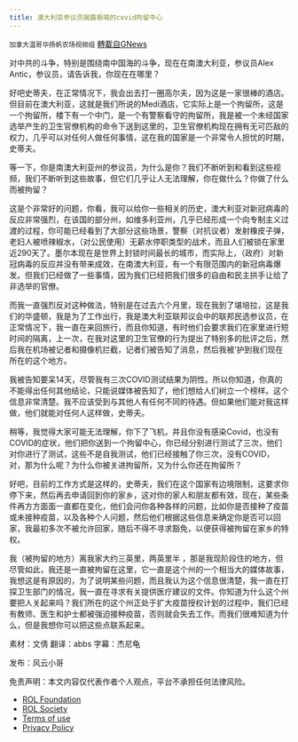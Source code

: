```yaml
---
title: 澳大利亚参议员揭露极端的covid拘留中心
---
```

`加拿大温哥华扬帆农场视频组` [轉載自GNews](https://gnews.org/zh-hans/1738216/)

对中共的斗争，特别是围绕南中国海的斗争，现在在南澳大利亚，参议员Alex Antic，参议员，请告诉我，你现在在哪里？

好吧史蒂夫，在正常情况下，我会出去打一圈高尔夫，因为这是一家很棒的酒店。但目前在澳大利亚，这就是我们所说的Medi酒店，它实际上是一个拘留所，这是一个拘留所，楼下有一个中门，是一个有警察看守的拘留所，我是被一个未经国家选举产生的卫生官僚机构的命令下送到这里的，卫生官僚机构现在拥有无可匹敌的权力，几乎可以对任何人做任何事情，这在我的国家是一个非常令人担忧的时期，史蒂夫。

等一下，你是南澳大利亚州的参议员，为什么是你？我们不断听到和看到这些视频，我们不断听到这些故事，但它们几乎让人无法理解，你在做什么？你做了什么而被拘留？

这是个非常好的问题，你看，我可以给你一些相关的历史，澳大利亚对新冠病毒的反应非常强烈，在该国的部分州，如维多利亚州，几乎已经形成一个向专制主义过渡的过程，你可能已经看到了大部分这些场景，警察（对抗议者）发射橡皮子弹，老妇人被喷辣椒水，（对公民使用）无薪水停职类型的战术，而且人们被锁在家里近290天了。墨尔本现在是世界上封锁时间最长的城市，而实际上，（政府）对新冠病毒的反应并没有带来成效，在南澳大利亚，有一个有限范围内的新冠病毒爆发。但我们已经做了一些事情，因为我们已经把我们很多的自由和民主拱手让给了非选举的官僚。

而我一直强烈反对这种做法，特别是在过去六个月里，现在我到了堪培拉，这是我们的华盛顿，我是为了工作出行，我是澳大利亚联邦议会中的联邦民选参议员，在正常情况下，我一直在来回旅行，而且你知道，有时他们会要求我们在家里进行短时间的隔离，上一次，在我对这里的卫生官僚的行为提出了特别多的批评之后，然后我在机场被记者和摄像机拦截，记者们被告知了消息，然后我被‘护到我们现在所在的这个地方。

我被告知要呆14天，尽管我有三次COVID测试结果为阴性。所以你知道，你真的不能得出任何其他结论，只能说媒体被告知了，他们想给人们树立一个榜样。这个信息非常清楚。我不应该受到与其他人有任何不同的待遇。但如果他们能对我这样做，他们就能对任何人这样做，史蒂夫。

稍等，我觉得大家可能无法理解，你下了飞机，并且你没有感染Covid，也没有COVID的症状，他们把你送到一个拘留中心，你已经分别进行测试了三次，他们对你进行了测试，这些不是自我测试，他们已经接触了你三次，没有COVID，对，那为什么呢？为什么你被关进拘留所，又为什么你还在拘留所？

好吧，目前的工作方式是这样的，史蒂夫，我们在这个国家有边境限制，这要求你停下来，然后再去申请回到你的家乡，这对你的家人和朋友都有效，现在，某些条件再方方面面一直都在变化，他们会问你各种各样的问题，比如你是否接种了疫苗或未接种疫苗，以及各种个人问题，然后他们根据这些信息来确定你是否可以回家，我最初多次不被允许回家，随后不得不寻求豁免，以便获得被拘留在家乡的特权。

我（被拘留的地方）离我家大约三英里，两英里半 ，那是我现阶段住的地方，但尽管如此，我还是一直被拘留在这里，它一直是这个州的一个相当大的媒体故事，我想这是有原因的，为了说明某些问题，而且我认为这个信息很清楚，我一直在打探卫生部门的情况，我一直在寻求有关提供医疗建议的文件。你知道为什么这个州要把人关起来吗？我们所在的这个州正处于扩大疫苗授权计划的过程中，我们已经有教师、医生和护士都被强迫接种疫苗，否则就会失去工作。而我们很难知道为什么，但是我想你可以把这些点联系起来。

素材：文倩
翻译：abbs
字幕：杰尼龟

发布：风云小哥

 

免责声明：本文内容仅代表作者个人观点，平台不承担任何法律风险。

- [ROL Foundation](https://rolfoundation.org/)
- [ROL Society](https://rolsociety.org/)
- [Terms of use](https://gnews.org/terms-of-use-3/)
- [Privacy Policy](https://gnews.org/privacy-policy/)
